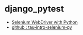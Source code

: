 # django_pytest
- [Selenium WebDriver with Python](https://testautomationu.applitools.com/selenium-webdriver-python-tutorial/)
- [github : tau-intro-selenium-py](https://github.com/AndyLPK247/tau-intro-selenium-py)
